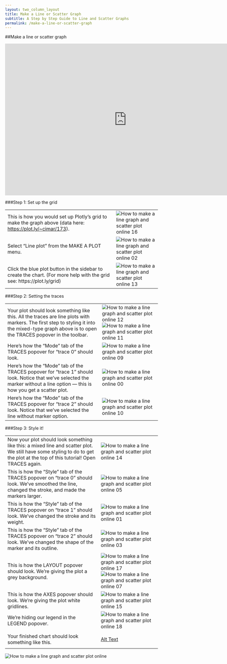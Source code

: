 ```yaml
---
layout: two_column_layout
title: Make a Line or Scatter Graph
subtitle: A Step by Step Guide to Line and Scatter Graphs
permalink: /make-a-line-or-scatter-graph
---
```


##Make a line or scatter graph

<iframe src="https://plot.ly/~cimar/195.embed?width=800&amp;height=500" width="800" height="500" frameborder="0" scrolling="no" seamless="seamless"></iframe>

###Step 1: Set up the grid

<table>
<tbody>
<tr>
<td>This is how you would set up Plotly’s grid to make the graph above (data here: <a href="https://plot.ly/~cimar/173">https://plot.ly/~cimar/173</a>).</td>
<td><a href="https://plot.ly/static/learn/images/web_app_tutorials/how-to-make-a-line-graph-and-scatter-plot-online/image16.png"">
</a><img class="aligncenter" title="" src="https://plot.ly/static/learn/images/web_app_tutorials/how-to-make-a-line-graph-and-scatter-plot-online/image16.png" alt="How to make a line graph and scatter plot online 16" /><a href="https://plot.ly/static/learn/images/web_app_tutorials/how-to-make-a-line-graph-and-scatter-plot-online/image16.png">
</a></td>
</tr>
<tr>
<td>Select “Line plot” from the MAKE A PLOT menu.</td>
<td><a href="https://plot.ly/static/learn/images/web_app_tutorials/how-to-make-a-line-graph-and-scatter-plot-online/image02.png">
</a><img class="aligncenter" title="" src="https://plot.ly/static/learn/images/web_app_tutorials/how-to-make-a-line-graph-and-scatter-plot-online/image02.png" alt="How to make a line graph and scatter plot online 02" /><a href="https://plot.ly/static/learn/images/web_app_tutorials/how-to-make-a-line-graph-and-scatter-plot-online/image02.png">
</a></td>
</tr>
<tr>
<td>Click the blue plot button in the sidebar to create the chart.  (For more help with the grid see: https://plot.ly/grid)</td>
<td><a href="https://plot.ly/static/learn/images/web_app_tutorials/how-to-make-a-line-graph-and-scatter-plot-online/image13.png" ">
</a><img class="aligncenter" title="" src="https://plot.ly/static/learn/images/web_app_tutorials/how-to-make-a-line-graph-and-scatter-plot-online/image13.png" alt="How to make a line graph and scatter plot online 13" /><a href="https://plot.ly/static/learn/images/web_app_tutorials/how-to-make-a-line-graph-and-scatter-plot-online/image13.png">
</a></td>
</tr>
</tbody>
</table>

###Step 2: Setting the traces

<table>
<tbody>
<tr>
<td>Your plot should look something like this.  All the traces are line plots with markers.  The first step to styling it into the mixed-type graph above is to open the TRACES popover in the toolbar.</td>
<td><a href="https://plot.ly/static/learn/images/web_app_tutorials/how-to-make-a-line-graph-and-scatter-plot-online/image12.png" data-lightbox="image-12">
</a><img class="aligncenter" title="" src="https://plot.ly/static/learn/images/web_app_tutorials/how-to-make-a-line-graph-and-scatter-plot-online/image12.png" alt="How to make a line graph and scatter plot online 12" /><a href="https://plot.ly/static/learn/images/web_app_tutorials/how-to-make-a-line-graph-and-scatter-plot-online/image12.png" data-lightbox="image-12">
</a>
<a href="https://plot.ly/static/learn/images/web_app_tutorials/how-to-make-a-line-graph-and-scatter-plot-online/image11.png" data-lightbox="image-11">
</a><img class="aligncenter" title="" src="https://plot.ly/static/learn/images/web_app_tutorials/how-to-make-a-line-graph-and-scatter-plot-online/image11.png" alt="How to make a line graph and scatter plot online 11" /><a href="https://plot.ly/static/learn/images/web_app_tutorials/how-to-make-a-line-graph-and-scatter-plot-online/image11.png" data-lightbox="image-11">
</a></td>
</tr>
<tr>
<td>Here’s how the “Mode” tab of the TRACES popover for “trace 0” should look.</td>
<td><a href="https://plot.ly/static/learn/images/web_app_tutorials/how-to-make-a-line-graph-and-scatter-plot-online/image09.png" data-lightbox="image-09">
</a><img class="aligncenter" title="" src="https://plot.ly/static/learn/images/web_app_tutorials/how-to-make-a-line-graph-and-scatter-plot-online/image09.png" alt="How to make a line graph and scatter plot online 09" /><a href="https://plot.ly/static/learn/images/web_app_tutorials/how-to-make-a-line-graph-and-scatter-plot-online/image09.png" data-lightbox="image-09">
</a></td>
</tr>
<tr>
<td>Here’s how the “Mode” tab of the TRACES popover for “trace 1” should look. Notice that we’ve selected the marker without a line option &#8212; this is how you get a scatter plot.</td>
<td><a href="https://plot.ly/static/learn/images/web_app_tutorials/how-to-make-a-line-graph-and-scatter-plot-online/image00.png" data-lightbox="image-00">
</a><img class="aligncenter" title="" src="https://plot.ly/static/learn/images/web_app_tutorials/how-to-make-a-line-graph-and-scatter-plot-online/image00.png" alt="How to make a line graph and scatter plot online 00" /><a href="https://plot.ly/static/learn/images/web_app_tutorials/how-to-make-a-line-graph-and-scatter-plot-online/image00.png" data-lightbox="image-00">
</a></td>
</tr>
<tr>
<td>Here’s how the “Mode” tab of the TRACES popover for “trace 2” should look. Notice that we’ve selected the line without marker option.</td>
<td><a href="https://plot.ly/static/learn/images/web_app_tutorials/how-to-make-a-line-graph-and-scatter-plot-online/image10.png" data-lightbox="image-10">
</a><img class="aligncenter" title="" src="https://plot.ly/static/learn/images/web_app_tutorials/how-to-make-a-line-graph-and-scatter-plot-online/image10.png" alt="How to make a line graph and scatter plot online 10" /><a href="https://plot.ly/static/learn/images/web_app_tutorials/how-to-make-a-line-graph-and-scatter-plot-online/image10.png" data-lightbox="image-10">
</a></td>
</tr>
</tbody>
</table>

###Step 3: Style it!

<table>
<tbody>
<tr>
<td>Now your plot should look something like this: a mixed line and scatter plot. We still have some styling to do to get the plot at the top of this tutorial! Open TRACES again.</td>
<td><a href="https://plot.ly/static/learn/images/web_app_tutorials/how-to-make-a-line-graph-and-scatter-plot-online/image14.png" data-lightbox="image-14">
</a><img class="aligncenter" title="" src="https://plot.ly/static/learn/images/web_app_tutorials/how-to-make-a-line-graph-and-scatter-plot-online/image14.png" alt="How to make a line graph and scatter plot online 14" /><a href="https://plot.ly/static/learn/images/web_app_tutorials/how-to-make-a-line-graph-and-scatter-plot-online/image14.png" data-lightbox="image-14">
</a></td>
</tr>
<tr>
<td>This is how the “Style” tab of the TRACES popover on “trace 0” should look. We’ve smoothed the line, changed the stroke, and made the markers larger.</td>
<td><a href="https://plot.ly/static/learn/images/web_app_tutorials/how-to-make-a-line-graph-and-scatter-plot-online/image05.png" data-lightbox="image-05">
</a><img class="aligncenter" title="" src="https://plot.ly/static/learn/images/web_app_tutorials/how-to-make-a-line-graph-and-scatter-plot-online/image05.png" alt="How to make a line graph and scatter plot online 05" /><a href="https://plot.ly/static/learn/images/web_app_tutorials/how-to-make-a-line-graph-and-scatter-plot-online/image05.png" data-lightbox="image-05">
</a></td>
</tr>
<tr>
<td>This is how the “Style” tab of the TRACES popover on “trace 1” should look. We’ve changed the stroke and its weight.</td>
<td><a href="https://plot.ly/static/learn/images/web_app_tutorials/how-to-make-a-line-graph-and-scatter-plot-online/image01.png" data-lightbox="image-01">
</a><img class="aligncenter" title="" src="https://plot.ly/static/learn/images/web_app_tutorials/how-to-make-a-line-graph-and-scatter-plot-online/image01.png" alt="How to make a line graph and scatter plot online 01" /><a href="https://plot.ly/static/learn/images/web_app_tutorials/how-to-make-a-line-graph-and-scatter-plot-online/image01.png" data-lightbox="image-01">
</a></td>
</tr>
<tr>
<td>This is how the “Style” tab of the TRACES popover on “trace 2” should look. We’ve changed the shape of the marker and its outline.</td>
<td><a href="https://plot.ly/static/learn/images/web_app_tutorials/how-to-make-a-line-graph-and-scatter-plot-online/image03.png" data-lightbox="image-03">
</a><img class="aligncenter" title="" src="https://plot.ly/static/learn/images/web_app_tutorials/how-to-make-a-line-graph-and-scatter-plot-online/image03.png" alt="How to make a line graph and scatter plot online 03" /><a href="https://plot.ly/static/learn/images/web_app_tutorials/how-to-make-a-line-graph-and-scatter-plot-online/image03.png" data-lightbox="image-03">
</a></td>
</tr>
<tr>
<td>This is how the LAYOUT popover should look. We’re giving the plot a grey background.</td>
<td><a href="https://plot.ly/static/learn/images/web_app_tutorials/how-to-make-a-line-graph-and-scatter-plot-online/image17.png" data-lightbox="image-17">
</a><img class="aligncenter" title="" src="https://plot.ly/static/learn/images/web_app_tutorials/how-to-make-a-line-graph-and-scatter-plot-online/image17.png" alt="How to make a line graph and scatter plot online 17" /><a href="https://plot.ly/static/learn/images/web_app_tutorials/how-to-make-a-line-graph-and-scatter-plot-online/image17.png" data-lightbox="image-17">
</a><a href="https://plot.ly/static/learn/images/web_app_tutorials/how-to-make-a-line-graph-and-scatter-plot-online/image07.png" data-lightbox="image-07">
</a><img class="aligncenter" title="" src="https://plot.ly/static/learn/images/web_app_tutorials/how-to-make-a-line-graph-and-scatter-plot-online/image07.png" alt="How to make a line graph and scatter plot online 07" /><a href="https://plot.ly/static/learn/images/web_app_tutorials/how-to-make-a-line-graph-and-scatter-plot-online/image07.png" data-lightbox="image-07">
</a></td>
</tr>
<tr>
<td>This is how the AXES popover should look.  We’re giving the plot white gridlines.</td>
<td><a href="https://plot.ly/static/learn/images/web_app_tutorials/how-to-make-a-line-graph-and-scatter-plot-online/image15.png" data-lightbox="image-15">
</a><img class="aligncenter" title="" src="https://plot.ly/static/learn/images/web_app_tutorials/how-to-make-a-line-graph-and-scatter-plot-online/image15.png" alt="How to make a line graph and scatter plot online 15" /><a href="https://plot.ly/static/learn/images/web_app_tutorials/how-to-make-a-line-graph-and-scatter-plot-online/image15.png" data-lightbox="image-15">
</a></td>
</tr>
<tr>
<td>We’re hiding our legend in the LEGEND popover.</td>
<td><a href="https://plot.ly/static/learn/images/web_app_tutorials/how-to-make-a-line-graph-and-scatter-plot-online/image18.png" data-lightbox="image-18">
</a><img class="aligncenter" title="" src="https://plot.ly/static/learn/images/web_app_tutorials/how-to-make-a-line-graph-and-scatter-plot-online/image18.png" alt="How to make a line graph and scatter plot online 18" /><a href="https://plot.ly/static/learn/images/web_app_tutorials/how-to-make-a-line-graph-and-scatter-plot-online/image18.png" data-lightbox="image-18">
</a></td>
</tr>
<tr>
<td>Your finished chart should look something like this.</td>
<td>

[Alt Text](https://jackdev_img.s3.amazonaws.com/MattSundquist/493/2_5VEI6V286QQEAAEE4KSV16HJDJFKR4.png?Signature=4%2BUtoPrwMeK4iyfPLPdwN6Na%2BKQ%3D&Expires=1521741473&AWSAccessKeyId=AKIAIBZ7BBOARABGY22Q)

</td>
</tr>
</tbody>
</table>

![How to make a line graph and scatter plot online](https://plot.ly/static/learn/images/web_app_tutorials/how-to-make-a-line-graph-and-scatter-plot-online/image04.png)

